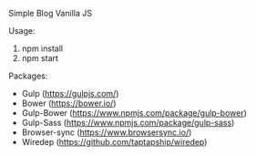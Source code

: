 Simple Blog Vanilla JS

Usage:
 1. npm install
 2. npm start

Packages:
 - Gulp (https://gulpjs.com/)
 - Bower (https://bower.io/)
 - Gulp-Bower (https://www.npmjs.com/package/gulp-bower)
 - Gulp-Sass (https://www.npmjs.com/package/gulp-sass)
 - Browser-sync (https://www.browsersync.io/)
 - Wiredep (https://github.com/taptapship/wiredep)
